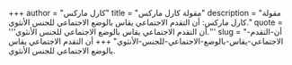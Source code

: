 +++
author = "كارل ماركس"
title = "مقولة كارل ماركس"
description = "مقولة كارل ماركس: أن التقدم الاجتماعي يقاس بالوضع الاجتماعي للجنس الأنثوي."
quote = '''أن التقدم الاجتماعي يقاس بالوضع الاجتماعي للجنس الأنثوي.'''
slug = "أن-التقدم-الاجتماعي-يقاس-بالوضع-الاجتماعي-للجنس-الأنثوي"
+++
أن التقدم الاجتماعي يقاس بالوضع الاجتماعي للجنس الأنثوي.
